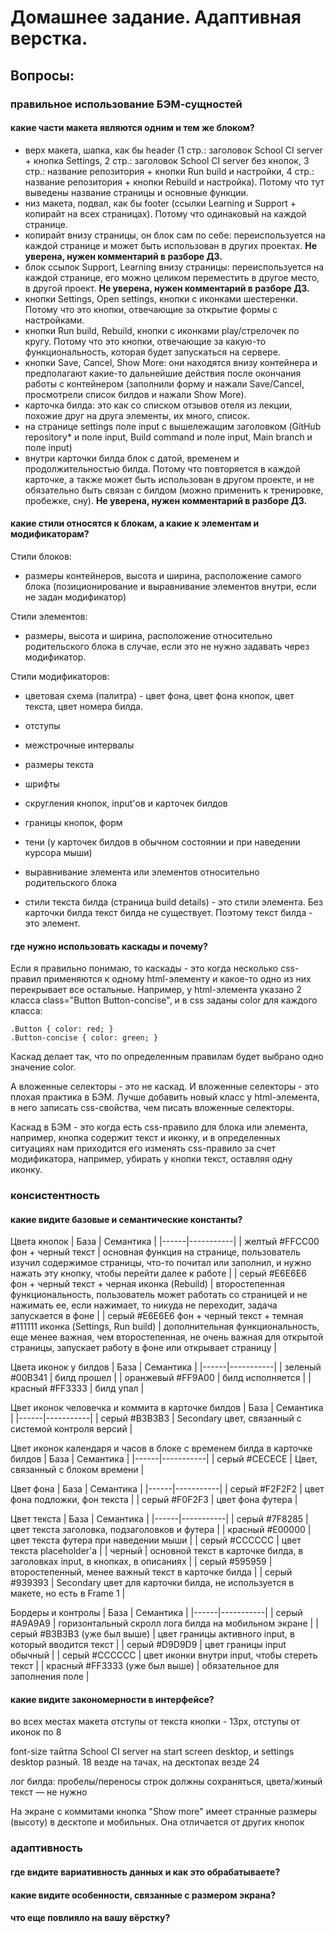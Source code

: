 # Домашнее задание. Адаптивная верстка.

## Вопросы:

### правильное использование БЭМ-сущностей

#### какие части макета являются одним и тем же блоком?
* верх макета, шапка, как бы header (1 стр.: заголовок School CI server + кнопка Settings, 2 стр.: заголовок School CI server без кнопок, 3 стр.: название репозитория + кнопки Run build и настройки, 4 стр.: название репозитория + кнопки Rebuild и настройка). Потому что тут выведены название страницы и основные функции.
* низ макета, подвал, как бы footer (ссылки Learning и Support + копирайт на всех страницах). Потому что одинаковый на каждой странице.
* копирайт внизу страницы, он блок сам по себе: переиспользуется на каждой странице и может быть использован в других проектах. **Не уверена, нужен комментарий в разборе ДЗ.**
* блок ссылок Support, Learning внизу страницы: переиспользуется на каждой странице, его можно целиком переместить в другое место, в другой проект. **Не уверена, нужен комментарий в разборе ДЗ.**
* кнопки Settings, Open settings, кнопки с иконками шестеренки. Потому что это кнопки, отвечающие за открытие формы с настройками.
* кнопки Run build, Rebuild, кнопки с иконками play/стрелочек по кругу. Потому что это кнопки, отвечающие за какую-то функциональность, которая будет запускаться на сервере.
* кнопки Save, Cancel, Show More: они находятся внизу контейнера и предполагают какие-то дальнейшие действия после окончания работы с контейнером (заполнили форму и нажали Save/Cancel, просмотрели список билдов и нажали Show More).
* карточка билда: это как со списком отзывов отеля из лекции, похожие друг на друга элементы, их много, список.
* на странице settings поле input с вышележащим заголовком (GitHub repository* и поле input, Build command и поле input, Main branch и поле input)
* внутри карточки билда блок с датой, временем и продолжительностью билда. Потому что повторяется в каждой карточке, а также может быть использован в другом проекте, и не обязательно быть связан с билдом (можно применить к тренировке, пробежке, сну). **Не уверена, нужен комментарий в разборе ДЗ.**

#### какие стили относятся к блокам, а какие к элементам и модификаторам?

Стили блоков:
* размеры контейнеров, высота и ширина, расположение самого блока (позиционирование и выравнивание элементов внутри, если не задан модификатор)

Стили элементов:
* размеры, высота и ширина, расположение относительно родительского блока в случае, если это не нужно задавать через модификатор.

Стили модификаторов:
* цветовая схема (палитра) - цвет фона, цвет фона кнопок, цвет текста, цвет номера билда.
* отступы 
* межстрочные интервалы
* размеры текста
* шрифты
* скругления кнопок, input'ов и карточек билдов
* границы кнопок, форм
* тени (у карточек билдов в обычном состоянии и при наведении курсора мыши)
* выравнивание элемента или элементов относительно родительского блока

* стили текста билда (страница build details) - это стили элемента. Без карточки билда текст билда не существует. Поэтому текст билда - это элемент. 

#### где нужно использовать каскады и почему?

Если я правильно понимаю, то каскады - это когда несколько css-правил применяются к одному html-элементу и какое-то одно из них перекрывает все остальные. Например, у html-элемента указано 2 класса class="Button Button-concise", и в css заданы color для каждого класса:
```
.Button { color: red; }
.Button-concise { color: green; }
```
Каскад делает так, что по определенным правилам будет выбрано одно значение color.

А вложенные селекторы - это не каскад. И вложенные селекторы - это плохая практика в БЭМ. Лучше добавить новый класс у html-элемента, в него записать css-свойства, чем писать вложенные селекторы. 

Каскад в БЭМ - это когда есть css-правило для блока или элемента, например, кнопка содержит текст и иконку, и в определенных ситуациях нам приходится его изменять css-правило за счет модификатора, например, убирать у кнопки текст, оставляя одну иконку.


### консистентность
#### какие видите базовые и семантические константы?

Цвета кнопок
| База | Семантика |
|------|-----------|
| желтый #FFCC00 фон + черный текст | основная функция на странице, пользователь изучил содержимое страницы, что-то почитал или заполнил, и нужно нажать эту кнопку, чтобы перейти далее к работе |
| серый #E6E6E6 фон + черный текст + черная иконка (Rebuild) | второстепенная функциональность, пользователь может работать со страницей и не нажимать ее, если нажимает, то никуда не переходит, задача запускается в фоне |
| серый #E6E6E6 фон + черный текст + темная #111111 иконка (Settings, Run build) | дополнительная функциональность, еще менее важная, чем второстепенная, не очень важная для открытой страницы, запускает работу в фоне или открывает страницу |

Цвета иконок у билдов
| База | Семантика |
|------|-----------|
| зеленый #00B341 | билд прошел |
| оранжевый #FF9A00 | билд исполняется |
| красный #FF3333 | билд упал |

Цвет иконок человечка и коммита в карточке билдов
| База | Семантика |
|------|-----------|
| серый #B3B3B3 | Secondary цвет, связанный с системой контроля версий |

Цвет иконок календаря и часов в блоке с временем билда в карточке билдов
| База | Семантика |
|------|-----------|
| серый #CECECE | Цвет, связанный с блоком времени |

Цвет фона
| База | Семантика |
|------|-----------|
| серый #F2F2F2 | цвет фона подложки, фон текста |
| серый #F0F2F3 | цвет фона футера |

Цвет текста
| База | Семантика |
|------|-----------|
| серый #7F8285 | цвет текста заголовка, подзаголовков и футера |
| красный #E00000 | цвет текста футера при наведении мыши |
| серый #CCCCCC | цвет текста placeholder'а |
| черный | основной текст в карточке билда, в заголовках input, в кнопках, в описаниях |
| серый #595959 | второстепенный, менее важный текст в карточке билда |
| серый #939393 | Secondary цвет для карточки билда, не используется в макете, но есть в Frame 1 |

Бордеры и контролы
| База | Семантика |
|------|-----------|
| серый #A9A9A9 | горизонтальный скролл лога билда на мобильном экране |
| серый #B3B3B3 (уже был выше) | цвет границы активного input, в который вводится текст |
| серый #D9D9D9 | цвет границы input обычный |
| серый #CCCCCC | цвет иконки внутри input, чтобы стереть текст |
| красный #FF3333 (уже был выше) | обязательное для заполнения поле |


#### какие видите закономерности в интерфейсе?
во всех местах макета отступы от текста кнопки - 13px, отступы от иконок по 8

font-size тайтла School CI server на start screen desktop, и settings desktop разный. 18 везде на тачах, на десктопах везде 24

лог билда: пробелы/переносы строк должны сохраняться, цвета/жиный текст — не нужно

На экране с коммитами кнопка "Show more" имеет странные размеры (высоту) в десктопе и мобильных. Она отличается от других кнопок
### адаптивность
#### где видите вариативность данных и как это обрабатываете?
#### какие видите особенности, связанные с размером экрана?
#### что еще повлияло на вашу вёрстку?
